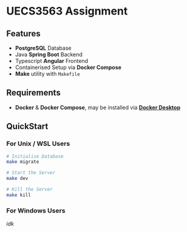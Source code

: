 # UECS3563 Assignment

## Features
* **PostgreSQL** Database
* Java **Spring Boot** Backend
* Typescript **Angular** Frontend
* Containerised Setup via **Docker Compose**
* **Make** utility with `Makefile`

## Requirements
* **Docker** & **Docker Compose**, may be installed via [**Docker Desktop**](https://www.docker.com/products/docker-desktop/)

## QuickStart
### For Unix / WSL Users
```sh
# Initialise Database
make migrate

# Start the Server
make dev

# Kill the Server
make kill
```
### For Windows Users
*idk*
